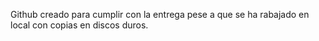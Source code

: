 Github creado para cumplir con la entrega pese a que se ha rabajado en local con copias en discos duros.
